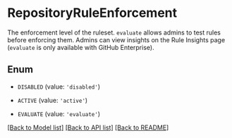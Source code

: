 # RepositoryRuleEnforcement

The enforcement level of the ruleset. `evaluate` allows admins to test rules before enforcing them. Admins can view insights on the Rule Insights page (`evaluate` is only available with GitHub Enterprise).

## Enum

* `DISABLED` (value: `'disabled'`)

* `ACTIVE` (value: `'active'`)

* `EVALUATE` (value: `'evaluate'`)

[[Back to Model list]](../README.md#documentation-for-models) [[Back to API list]](../README.md#documentation-for-api-endpoints) [[Back to README]](../README.md)


